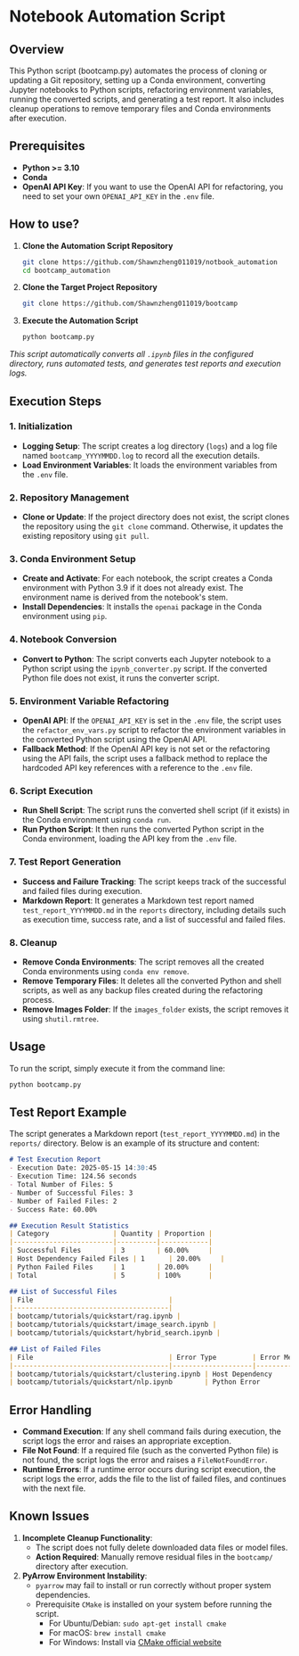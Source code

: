 # Notebook Automation Script

## Overview

This Python script (bootcamp.py) automates the process of cloning or updating a Git repository, setting up a Conda environment, converting Jupyter notebooks to Python scripts, refactoring environment variables, running the converted scripts, and generating a test report. It also includes cleanup operations to remove temporary files and Conda environments after execution.

## Prerequisites

- **Python >= 3.10**
- **Conda**
- **OpenAI API Key**: If you want to use the OpenAI API for refactoring, you need to set your own `OPENAI_API_KEY` in the `.env` file.

## How to use?

1. **Clone the Automation Script Repository**

   ```bash
   git clone https://github.com/Shawnzheng011019/notbook_automation
   cd bootcamp_automation
   ```

2. **Clone the Target Project Repository**

   ```bash
   git clone https://github.com/Shawnzheng011019/bootcamp
   ```

3. **Execute the Automation Script**

   ```bash
   python bootcamp.py
   ```

*This script automatically converts all `.ipynb` files in the configured directory, runs automated tests, and generates test reports and execution logs.*

## Execution Steps

### 1. Initialization

- **Logging Setup**: The script creates a log directory (`logs`) and a log file named `bootcamp_YYYYMMDD.log` to record all the execution details.
- **Load Environment Variables**: It loads the environment variables from the `.env` file.

### 2. Repository Management

- **Clone or Update**: If the project directory does not exist, the script clones the repository using the `git clone` command. Otherwise, it updates the existing repository using `git pull`.

### 3. Conda Environment Setup

- **Create and Activate**: For each notebook, the script creates a Conda environment with Python 3.9 if it does not already exist. The environment name is derived from the notebook's stem.
- **Install Dependencies**: It installs the `openai` package in the Conda environment using `pip`.

### 4. Notebook Conversion

- **Convert to Python**: The script converts each Jupyter notebook to a Python script using the `ipynb_converter.py` script. If the converted Python file does not exist, it runs the converter script.

### 5. Environment Variable Refactoring

- **OpenAI API**: If the `OPENAI_API_KEY` is set in the `.env` file, the script uses the `refactor_env_vars.py` script to refactor the environment variables in the converted Python script using the OpenAI API.
- **Fallback Method**: If the OpenAI API key is not set or the refactoring using the API fails, the script uses a fallback method to replace the hardcoded API key references with a reference to the `.env` file.

### 6. Script Execution

- **Run Shell Script**: The script runs the converted shell script (if it exists) in the Conda environment using `conda run`.
- **Run Python Script**: It then runs the converted Python script in the Conda environment, loading the API key from the `.env` file.

### 7. Test Report Generation

- **Success and Failure Tracking**: The script keeps track of the successful and failed files during execution.
- **Markdown Report**: It generates a Markdown test report named `test_report_YYYYMMDD.md` in the `reports` directory, including details such as execution time, success rate, and a list of successful and failed files.

### 8. Cleanup

- **Remove Conda Environments**: The script removes all the created Conda environments using `conda env remove`.
- **Remove Temporary Files**: It deletes all the converted Python and shell scripts, as well as any backup files created during the refactoring process.
- **Remove Images Folder**: If the `images_folder` exists, the script removes it using `shutil.rmtree`.

## Usage

To run the script, simply execute it from the command line:

```bash
python bootcamp.py
```

## Test Report Example

The script generates a Markdown report (`test_report_YYYYMMDD.md`) in the `reports/` directory. Below is an example of its structure and content:

```markdown
# Test Execution Report
- Execution Date: 2025-05-15 14:30:45
- Execution Time: 124.56 seconds
- Total Number of Files: 5
- Number of Successful Files: 3
- Number of Failed Files: 2
- Success Rate: 60.00%

## Execution Result Statistics
| Category                | Quantity | Proportion |
|-------------------------|----------|------------|
| Successful Files        | 3        | 60.00%     |
| Host Dependency Failed Files | 1      | 20.00%     |
| Python Failed Files     | 1        | 20.00%     |
| Total                   | 5        | 100%       |

## List of Successful Files
| File                                  |
|---------------------------------------|
| bootcamp/tutorials/quickstart/rag.ipynb |
| bootcamp/tutorials/quickstart/image_search.ipynb |
| bootcamp/tutorials/quickstart/hybrid_search.ipynb |

## List of Failed Files
| File                                  | Error Type         | Error Message                                                                 |
|---------------------------------------|--------------------|-----------------------------------------------------------------------------|
| bootcamp/tutorials/quickstart/clustering.ipynb | Host Dependency    | CalledProcessError: Failed to execute command: conda run -n clustering_env bash clustering.sh (Permission denied) |
| bootcamp/tutorials/quickstart/nlp.ipynb        | Python Error       | RuntimeError: Python script execution failed with return code: 1 (ModuleNotFoundError: No module named 'transformers') |
```

## Error Handling

- **Command Execution**: If any shell command fails during execution, the script logs the error and raises an appropriate exception.
- **File Not Found**: If a required file (such as the converted Python file) is not found, the script logs the error and raises a `FileNotFoundError`.
- **Runtime Errors**: If a runtime error occurs during script execution, the script logs the error, adds the file to the list of failed files, and continues with the next file.

## Known Issues

1. **Incomplete Cleanup Functionality**:
   - The script does not fully delete downloaded data files or model files.
   - **Action Required**: Manually remove residual files in the `bootcamp/` directory after execution.
2. **PyArrow Environment Instability**:
   - `pyarrow` may fail to install or run correctly without proper system dependencies.
   - Prerequisite `CMake` is installed on your system before running the script.
     - For Ubuntu/Debian: `sudo apt-get install cmake`
     - For macOS: `brew install cmake`
     - For Windows: Install via [CMake official website](https://cmake.org/install/)
